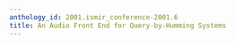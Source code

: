 ```yaml
---
anthology_id: 2001.ismir_conference-2001.6
title: An Audio Front End for Query-by-Humming Systems
---
```

